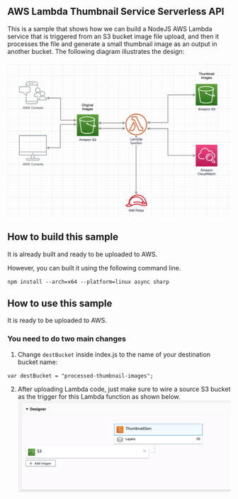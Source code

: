 ## AWS Lambda Thumbnail Service Serverless API
This is a sample that shows how we can build a NodeJS AWS Lambda service that is triggered from an S3 bucket image file upload, and then it processes the file and generate a small thumbnail image as an output in another bucket. The following diagram illustrates the design:

![Architecture Diagram](figures/Architecture-Diagram.png)

## How to build this sample
It is already built and ready to be uploaded to AWS.

However, you can built it using the following command line.
```
npm install --arch=x64 --platform=linux async sharp
```

## How to use this sample
It is ready to be uploaded to AWS.

### You need to do two main changes
1. Change `destBucket` inside index.js to the name of your destination bucket name:
```
var destBucket = "processed-thumbnail-images";
```

2. After uploading Lambda code, just make sure to wire a source S3 bucket as the trigger for this Lambda function as shown below.
![Wiring S3 bucket with Lambda API](figures/Lambda_Trigger.png)


